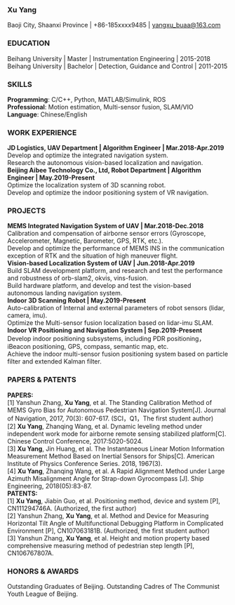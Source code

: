 ### Xu Yang
Baoji City, Shaanxi Province | +86-185xxxx9485 | yangxu_buaa@163.com   

### EDUCATION
Beihang University | Master | Instrumentation Engineering | 2015-2018  
Beihang University | Bachelor | Detection, Guidance and Control | 2011-2015  

### SKILLS
**Programming**: C/C++, Python, MATLAB/Simulink, ROS  
**Professional**: Motion estimation, Multi-sensor fusion, SLAM/VIO  
**Language**: Chinese/English  

### WORK EXPERIENCE
**JD Logistics, UAV Department | Algorithm Engineer | Mar.2018-Apr.2019**  
Develop and optimize the integrated navigation system.    
Research the autonomous vision-based localization and navigation.    
**Beijing Aibee Technology Co., Ltd, Robot Department | Algorithm Engineer | May.2019-Present**  
Optimize the localization system of 3D scanning robot.  
Develop and optimize the indoor positioning system of VR navigation.  

### PROJECTS
**MEMS Integrated Navigation System of UAV | Mar.2018-Dec.2018**  
Calibration and compensation of airborne sensor errors (Gyroscope, Accelerometer, Magnetic, Barometer, GPS, RTK, etc.).    
Develop and optimize the performance of MEMS INS in the communication exception of RTK and the situation of high maneuver flight.    
**Vision-based Localization System of UAV | Jun.2018-Apr.2019**  
Build SLAM development platform, and research and test the performance and robustness of orb-slam2, okvis, vins-fusion.  
Build hardware platform, and develop and test the vision-based autonomous landing navigation system.  
**Indoor 3D Scanning Robot | May.2019-Present**  
Auto-calibration of Internal and external parameters of robot sensors (lidar, camera, imu).  
Optimize the Multi-sensor fusion localization based on lidar-imu SLAM.  
**Indoor VR Positioning and Navigation System | Sep.2019-Present**  
Develop indoor positioning subsystems, including PDR positioning，iBeacon positioning, GPS, compass, semantic map, etc.  
Achieve the indoor multi-sensor fusion positioning system based on particle filter and extended Kalman filter.

### PAPERS & PATENTS
**PAPERS:**  
[1]	Yanshun Zhang, **Xu Yang**, et al. The Standing Calibration Method of MEMS Gyro Bias for Autonomous Pedestrian Navigation System[J]. Journal of Navigation, 2017, 70(3): 607-617. (SCI，Q1，The first student author)  
[2]	**Xu Yang**, Zhanqing Wang, et al. Dynamic leveling method under independent work mode for airborne remote sensing stabilized platform[C]. Chinese Control Conference, 2017:5020-5024.  
[3]	**Xu Yang**, Jin Huang, et al. The Instantaneous Linear Motion Information Measurement Method Based on Inertial Sensors for Ships[C]. American Institute of Physics Conference Series. 2018, 1967(3).  
[4]	**Xu Yang**, Zhanqing Wang, et al. A Rapid Alignment Method under Large Azimuth Misalignment Angle for Strap-down Gyrocompass [J]. Ship Engineering, 2018(05):83-87.   
**PATENTS:**  
[1]	**Xu Yang**, Jiabin Guo, et al. Positioning method, device and system [P], CN111294746A. (Authorized, the first author)  
[2]	Yanshun Zhang, **Xu Yang**, et al. Method and Device for Measuring Horizontal Tilt Angle of Multifunctional Debugging Platform in Complicated Environment [P], CN107063181B. (Authorized, the first student author)  
[3]	Yanshun Zhang, **Xu Yang**, et al. Height and motion property based comprehensive measuring method of pedestrian step length [P], CN106767807A. 

### HONORS & AWARDS
Outstanding Graduates of Beijing.
Outstanding Cadres of The Communist Youth League of Beijing.
